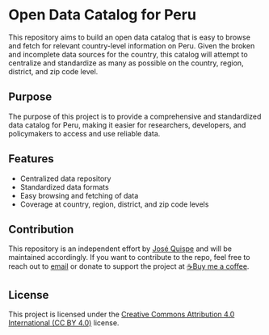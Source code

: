 # Open Data Catalog for Peru

This repository aims to build an open data catalog that is easy to browse and fetch for relevant country-level information on Peru. Given the broken and incomplete data sources for the country, this catalog will attempt to centralize and standardize as many as possible on the country, region, district, and zip code level.

## Purpose

The purpose of this project is to provide a comprehensive and standardized data catalog for Peru, making it easier for researchers, developers, and policymakers to access and use reliable data.

## Features

- Centralized data repository
- Standardized data formats
- Easy browsing and fetching of data
- Coverage at country, region, district, and zip code levels

## Contribution

This repository is an independent effort by [José Quispe](https://www.linkedin.com/in/josequispe/) and will be maintained accordingly. If you want to contribute to the repo, feel free to reach out to [email](mailto:jcarlos.quispe@gmail.com) or donate to support the project at [:coffee:Buy me a coffee](https://buymeacoffee.com/jcarlosquic).

## License

This project is licensed under the [Creative Commons Attribution 4.0 International (CC BY 4.0)](LICENSE) license.